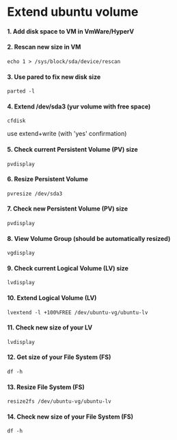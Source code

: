 # Extend ubuntu volume

#### 1. Add disk space to VM in VmWare/HyperV
#### 2. Rescan new size in VM
```
echo 1 > /sys/block/sda/device/rescan
```
#### 3. Use pared to fix new disk size
```
parted -l
```
#### 4. Extend /dev/sda3 (yur volume with free space)
```
cfdisk
```
use extend+write (with 'yes' confirmation)
#### 5. Check current Persistent Volume (PV) size
```
pvdisplay
```
#### 6. Resize Persistent Volume
```
pvresize /dev/sda3
```
#### 7. Check new Persistent Volume (PV) size
```
pvdisplay
```
#### 8. View Volume Group (should be automatically resized)
```
vgdisplay
```
#### 9. Check current Logical Volume (LV) size
```
lvdisplay
```
#### 10. Extend Logical Volume (LV)
```
lvextend -l +100%FREE /dev/ubuntu-vg/ubuntu-lv
```
#### 11. Check new size of your LV
```
lvdisplay
```
#### 12. Get size of your File System (FS)
```
df -h
```
#### 13. Resize File System (FS)
```
resize2fs /dev/ubuntu-vg/ubuntu-lv
```
#### 14. Check new size of your File System (FS)
```
df -h
```
